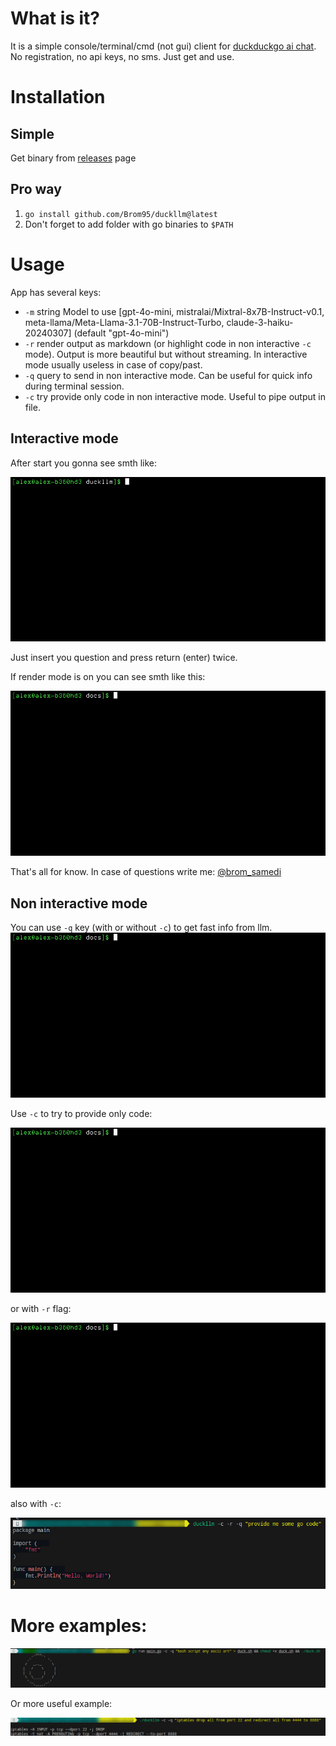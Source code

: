 # What is it?
It is a simple console/terminal/cmd (not gui) client for [duckduckgo ai chat](https://duckduckgo.com/?q=DuckDuckGo+AI+Chat&ia=chat&duckai=1). No registration, no api keys, no sms. Just get and use.

# Installation

## Simple
Get binary from [releases](https://github.com/Brom95/duckllm/releases) page

## Pro way
1. `go install github.com/Brom95/duckllm@latest`
2. Don't forget to add folder with go binaries to `$PATH`

# Usage

App has several keys:

- `-m` string Model to use [gpt-4o-mini, mistralai/Mixtral-8x7B-Instruct-v0.1, meta-llama/Meta-Llama-3.1-70B-Instruct-Turbo, claude-3-haiku-20240307] (default "gpt-4o-mini")
- `-r` render output as markdown (or highlight code in non interactive `-c` mode). Output is more beautiful but without streaming. In interactive mode usually useless in case of copy/past.
- `-q` query to send in non interactive mode. Can be useful for quick info during terminal session.
- `-c` try provide  only code in non interactive mode. Useful to pipe output in file. 


## Interactive mode
After start you gonna see smth like:

![prompt](docs/default.gif)

Just insert you question and press return (enter) twice.

If render mode is on you can see smth like this:

![render](docs/default_render.gif)

That's all for know. In case of questions write me: [@brom_samedi](https://t.me/brom_samedi)

## Non interactive mode



You can use `-q` key (with or without `-c`) to get fast info from llm.
![noninteractive no rendering](docs/n_nr.gif)

Use `-c` to try to provide only code:

![noninteractive no rendering code only](docs/n_nrc.gif)

or with `-r` flag:

![noninteractive render](docs/n_r.gif)

also with `-c`:

![noninteractive render code only](docs/n_rc.png)

# More examples:

![ascii generation](docs/duck.png)

Or more useful example:

![iptables](docs/iptables.png)
